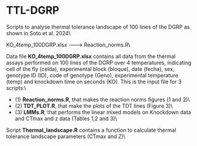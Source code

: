 # TTL-DGRP

Scripts to analyse thermal tolerance landscape of 100 lines of the DGRP as shown in Soto et al. 2024\

KO_4temp_100DGRP.xlsx ---> Reaction_norms.R\

Data file **KO_4temp_100DGRP.xlsx** contains all data from the thermal assays performed on 100 lines of the DGRP over 4 temperatures, indicating cell of the fly (celda), experimental block (bloque), date (fecha), sex, genotype ID (ID), code of genotype (Geno), experimental temperature (temp) and knockdown time on seconds (KO). This is the input file for 3 scripts:\

  - (1) **Reaction_norms.R**, that makes the reaction norms figures (1 and 2)\
  - (2) **TDT_PLOT.R**, that make the plots of the TDT lines (Figure 3)\
  - (3) **LMMs.R**, that performs the linear mixed models on Knockdown data and CTmax and z data (Tables 1,2 and 3)\

Script **Thermal_landscape.R** contains a function to calculate thermal tolerance landscape parameters (CTmax and Z)\




